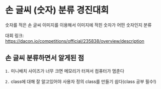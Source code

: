 # 손 글씨 (숫자) 분류 경진대회

숫자를 적은 손 글씨 이미지를 이용해서 이미지에 적힌 숫자가 어떤 숫자인지 분류

대회 링크: https://dacon.io/competitions/official/235838/overview/description

## 손 글씨 분류하면서 알게된 점

`1.` 미니배치 사이즈가 너무 크면 메모리가 터져서 컴퓨터가 멈춘다

`2.` class에 대해 잘 알고있어야 사용자 정의 class를 만들기 쉽다(class 공부 필수!)
